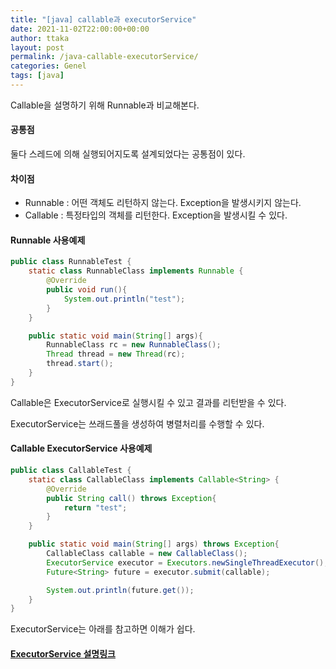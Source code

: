 ```yaml
---
title: "[java] callable과 executorService"
date: 2021-11-02T22:00:00+00:00
author: ttaka
layout: post
permalink: /java-callable-executorService/
categories: Genel
tags: [java]
---
```


Callable을 설명하기 위해 Runnable과 비교해본다.

#### 공통점
둘다 스레드에 의해 실행되어지도록 설계되었다는 공통점이 있다.

#### 차이점 
- Runnable : 어떤 객체도 리턴하지 않는다. Exception을 발생시키지 않는다.
- Callable : 특정타입의 객체를 리턴한다. Exception을 발생시킬 수 있다.

#### Runnable 사용예제
```java
public class RunnableTest {
    static class RunnableClass implements Runnable {
        @Override
        public void run(){
            System.out.println("test");
        }
    }

    public static void main(String[] args){
        RunnableClass rc = new RunnableClass();
        Thread thread = new Thread(rc);
        thread.start();
    }
}
```

Callable은 ExecutorService로 실행시킬 수 있고 결과를 리턴받을 수 있다.

ExecutorService는 쓰래드풀을 생성하여 병렬처리를 수행할 수 있다.

#### Callable ExecutorService 사용예제
```java
public class CallableTest {
    static class CallableClass implements Callable<String> {
        @Override
        public String call() throws Exception{
            return "test";
        }
    }

    public static void main(String[] args) throws Exception{
        CallableClass callable = new CallableClass();
        ExecutorService executor = Executors.newSingleThreadExecutor();
        Future<String> future = executor.submit(callable);

        System.out.println(future.get());
    }
}
```

ExecutorService는 아래를 참고하면 이해가 쉽다.
<br/>

#### [ExecutorService 설명링크](https://codechacha.com/ko/java-executors/)



